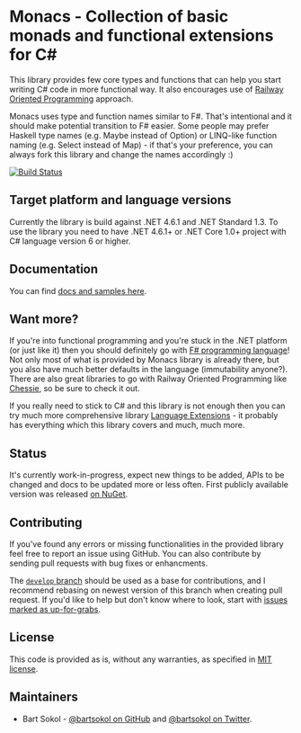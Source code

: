 # Monacs - Collection of basic monads and functional extensions for C#

This library provides few core types and functions that can help you start writing C# code in more functional way.
It also encourages use of [Railway Oriented Programming](https://fsharpforfunandprofit.com/rop/) approach.

Monacs uses type and function names similar to F#. That's intentional and it should make potential transition to F# easier.
Some people may prefer Haskell type names (e.g. Maybe instead of Option) or LINQ-like function naming (e.g. Select instead of Map) - if that's your preference, you can always fork this library and change the names accordingly :)

[![Build Status](https://travis-ci.org/MonacsLib/Monacs.svg?branch=master)](https://travis-ci.org/MonacsLib/Monacs)

## Target platform and language versions

Currently the library is build against .NET 4.6.1 and .NET Standard 1.3. To use the library you need to have .NET 4.6.1+ or .NET Core 1.0+ project with C# language version 6 or higher.

## Documentation

You can find [docs and samples here](https://monacslib.github.io).

## Want more?

If you're into functional programming and you're stuck in the .NET platform (or just like it) then you should definitely go with [F# programming language](http://fsharp.org/)!
Not only most of what is provided by Monacs library is already there, but you also have much better defaults in the language (immutability anyone?).
There are also great libraries to go with Railway Oriented Programming like [Chessie](http://fsprojects.github.io/Chessie/), so be sure to check it out.

If you really need to stick to C# and this library is not enough then you can try much more comprehensive library [Language Extensions](https://github.com/louthy/language-ext) - it probably has everything which this library covers and much, much more.

## Status

It's currently work-in-progress, expect new things to be added, APIs to be changed and docs to be updated more or less often. First publicly available version was released [on NuGet](https://www.nuget.org/packages/Monacs.Core/).

## Contributing

If you've found any errors or missing functionalities in the provided library feel free to report an issue using GitHub.
You can also contribute by sending pull requests with bug fixes or enhancments.

The [`develop` branch](https://github.com/MonacsLib/Monacs/tree/develop) should be used as a base for contributions, and I recommend rebasing on newest version of this branch when creating pull request. If you'd like to help but don't know where to look, start with [issues marked as up-for-grabs](https://github.com/MonacsLib/Monacs/labels/up-for-grabs).

## License

This code is provided as is, without any warranties, as specified in [MIT license](LICENSE).

## Maintainers

* Bart Sokol - [@bartsokol on GitHub](https://github.com/bartsokol/) and [@bartsokol on Twitter](https://twitter.com/bartsokol).